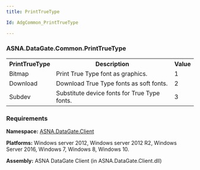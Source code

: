 ```yaml
---
title: PrintTrueType

Id: AdgCommon_PrintTrueType

---
```


### ASNA.DataGate.Common.PrintTrueType
<table class="dtTABLE" id="Table3" cellspacing="0">
                        <colgroup span="1" class="normal">
                            <col align="middles" span="1" style="FONT-WEIGHT: bold" width="20%" />
                            <col span="1" width="69.99%" />
                            <col align="middles" span="1" width="10%" />
                        </colgroup>
                        <tbody>
                            <tr>
                                <th colspan="1" rowspan="1">PrintTrueType</th>
                                <th colspan="1" rowspan="1">Description</th>
                                <th colspan="1" rowspan="1">Value</th>
                            </tr>
                            <tr>
                                <td colspan="1" rowspan="1" style="height: 23px">
                                    Bitmap
                                </td>
                                <td colspan="1" rowspan="1" style="height: 23px">
                                    Print True Type font as graphics.
                                </td>
                                <td colspan="1" rowspan="1" style="height: 23px">
                                    1
                                </td>
                            </tr>
                            <tr>
                                <td colspan="1" rowspan="1">
                                    Download
                                </td>
                                <td colspan="1" rowspan="1">
                                    Download True Type fonts as soft fonts.
                                </td>
                                <td colspan="1" rowspan="1">
                                    2
                                </td>
                            </tr>
                            <tr>
                                <td colspan="1" rowspan="1">
                                    Subdev
                                </td>
                                <td colspan="1" rowspan="1">
                                    Substitute device fonts for True Type fonts.
                                </td>
                                <td colspan="1" rowspan="1">
                                    3
                                </td>
                            </tr>
                        </tbody>
</table>

### Requirements
**Namespace:** [ASNA.DataGate.Client](../../DCS/_HYML/dcsDataGateClientNamespace.html) 

**Platforms:** Windows server 2012, Windows server 2012 R2, Windows Server 2016, Windows 7, Windows 8, Windows 10. 

**Assembly:** ASNA DataGate Client (in ASNA.DataGate.Client.dll) 
